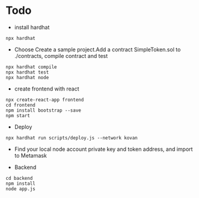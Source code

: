 # Todo

- install hardhat

```shell
npx hardhat
```

- Choose Create a sample project.Add a contract SimpleToken.sol to ./contracts, compile contract and test

```shell
npx hardhat compile
npx hardhat test
npx hardhat node
```

- create frontend with react

```shell
npx create-react-app frontend
cd frontend
npm install bootstrap --save
npm start
```

- Deploy

```shell
npx hardhat run scripts/deploy.js --network kovan
```

- Find your local node account private key and token address, and import to Metamask

- Backend

```shell
cd backend
npm install
node app.js
```
